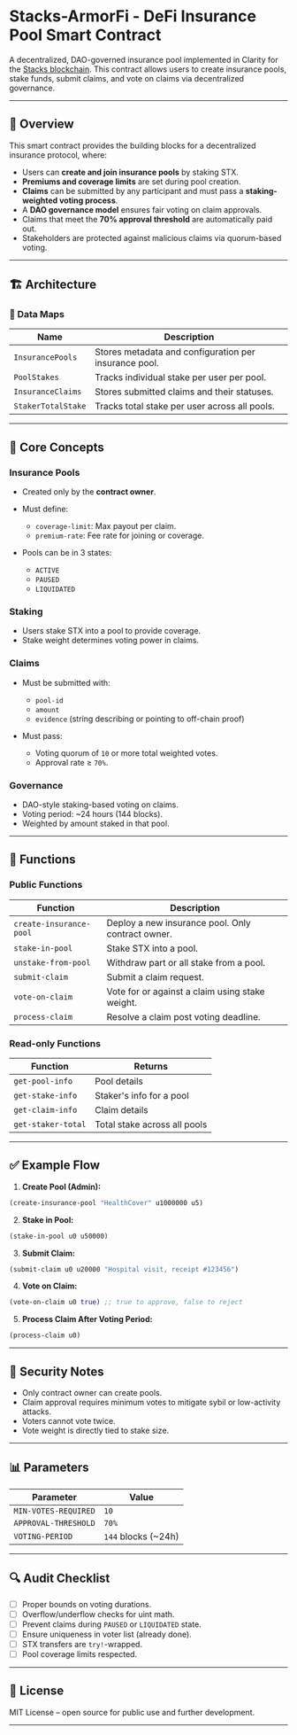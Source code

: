 # Stacks-ArmorFi -  DeFi Insurance Pool Smart Contract

A decentralized, DAO-governed insurance pool implemented in Clarity for the [Stacks blockchain](https://www.stacks.co/). This contract allows users to create insurance pools, stake funds, submit claims, and vote on claims via decentralized governance.

---

## 📜 Overview

This smart contract provides the building blocks for a decentralized insurance protocol, where:

* Users can **create and join insurance pools** by staking STX.
* **Premiums and coverage limits** are set during pool creation.
* **Claims** can be submitted by any participant and must pass a **staking-weighted voting process**.
* A **DAO governance model** ensures fair voting on claim approvals.
* Claims that meet the **70% approval threshold** are automatically paid out.
* Stakeholders are protected against malicious claims via quorum-based voting.

---

## 🏗 Architecture

### 💾 Data Maps

| Name               | Description                                           |
| ------------------ | ----------------------------------------------------- |
| `InsurancePools`   | Stores metadata and configuration per insurance pool. |
| `PoolStakes`       | Tracks individual stake per user per pool.            |
| `InsuranceClaims`  | Stores submitted claims and their statuses.           |
| `StakerTotalStake` | Tracks total stake per user across all pools.         |

---

## 🔧 Core Concepts

### Insurance Pools

* Created only by the **contract owner**.
* Must define:

  * `coverage-limit`: Max payout per claim.
  * `premium-rate`: Fee rate for joining or coverage.
* Pools can be in 3 states:

  * `ACTIVE`
  * `PAUSED`
  * `LIQUIDATED`

### Staking

* Users stake STX into a pool to provide coverage.
* Stake weight determines voting power in claims.

### Claims

* Must be submitted with:

  * `pool-id`
  * `amount`
  * `evidence` (string describing or pointing to off-chain proof)
* Must pass:

  * Voting quorum of `10` or more total weighted votes.
  * Approval rate ≥ `70%`.

### Governance

* DAO-style staking-based voting on claims.
* Voting period: \~24 hours (144 blocks).
* Weighted by amount staked in that pool.

---

## 🚀 Functions

### Public Functions

| Function                | Description                                       |
| ----------------------- | ------------------------------------------------- |
| `create-insurance-pool` | Deploy a new insurance pool. Only contract owner. |
| `stake-in-pool`         | Stake STX into a pool.                            |
| `unstake-from-pool`     | Withdraw part or all stake from a pool.           |
| `submit-claim`          | Submit a claim request.                           |
| `vote-on-claim`         | Vote for or against a claim using stake weight.   |
| `process-claim`         | Resolve a claim post voting deadline.             |

### Read-only Functions

| Function           | Returns                      |
| ------------------ | ---------------------------- |
| `get-pool-info`    | Pool details                 |
| `get-stake-info`   | Staker's info for a pool     |
| `get-claim-info`   | Claim details                |
| `get-staker-total` | Total stake across all pools |

---

## ✅ Example Flow

1. **Create Pool (Admin):**

```clojure
(create-insurance-pool "HealthCover" u1000000 u5)
```

2. **Stake in Pool:**

```clojure
(stake-in-pool u0 u50000)
```

3. **Submit Claim:**

```clojure
(submit-claim u0 u20000 "Hospital visit, receipt #123456")
```

4. **Vote on Claim:**

```clojure
(vote-on-claim u0 true) ;; true to approve, false to reject
```

5. **Process Claim After Voting Period:**

```clojure
(process-claim u0)
```

---

## 🔐 Security Notes

* Only contract owner can create pools.
* Claim approval requires minimum votes to mitigate sybil or low-activity attacks.
* Voters cannot vote twice.
* Vote weight is directly tied to stake size.

---

## 📊 Parameters

| Parameter            | Value                |
| -------------------- | -------------------- |
| `MIN-VOTES-REQUIRED` | `10`                 |
| `APPROVAL-THRESHOLD` | `70%`                |
| `VOTING-PERIOD`      | `144` blocks (\~24h) |

---

## 🔍 Audit Checklist

* [ ] Proper bounds on voting durations.
* [ ] Overflow/underflow checks for uint math.
* [ ] Prevent claims during `PAUSED` or `LIQUIDATED` state.
* [ ] Ensure uniqueness in voter list (already done).
* [ ] STX transfers are `try!`-wrapped.
* [ ] Pool coverage limits respected.

---

## 📘 License

MIT License – open source for public use and further development.

---
